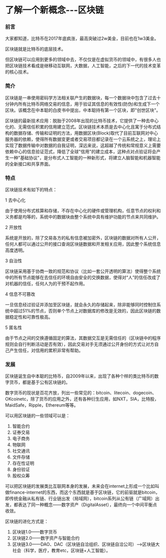 # 了解一个新概念---区块链

### 前言

大家都知道，比特币在2017年底疯涨，最高突破过2w美金，目前也在1w3美金。

区块链就是比特币的底层技术。

但区块链可以应用到更多的领域中去，不仅仅是在虚拟货币的领域中，有很多人也把区块链技术看成是继移动互联网，大数据，人工智能，之后的下一代的技术变革的核心技术。

### 简介

区块链是一串使用密码学方法相关联产生的数据块，每一个数据块中包含了过去十分钟内所有比特币网络交易的信息，用于验证其信息的有效性(防伪)和生成下一个区块。该概念在中本聪的白皮书中提出，中本聪持有第一个区块，即"创世区块"。

区块链的最新技术应用：脱胎于2008年出现的比特币技术，它提供了一种去中心化的、无需信任积累的信用建立范式。区块链技术本质是去中心化且寓于分布式结构的数据存储、传输和证明的方法，用数据区块(Block)取代了目前互联网对中心服务器的依赖，使得所有数据变更或者交易项目都记录在一个云系统之上，理论上实现了数据传输中对数据的自我证明，深远来说，这超越了传统和常规意义上需要依赖中心的信息验证范式，降低了全球"信用"的建立成本，这种点对点验证将会产生一种"基础协议"，是分布式人工智能的一种新形式，将建立人脑智能和机器智能的全新接口和共享界面。

### 特点

区块链技术有如下的特点：

1 去中心化

由于使用分布式核算和存储，不存在中心化的硬件或管理机构，任意节点的权利和义务都是均等的，系统中的数据块由整个系统中具有维护功能的节点来共同维护。

2 开放性

系统是开放的，除了交易各方的私有信息被加密外，区块链的数据对所有人公开，任何人都可以通过公开的接口查询区块链数据和开发相关应用，因此整个系统信息高度透明。

3 自治性

区块链采用基于协商一致的规范和协议（比如一套公开透明的算法）使得整个系统中的所有节点能够在去信任的环境自由安全的交换数据，使得对“人”的信任改成了对机器的信任，任何人为的干预不起作用。

4 信息不可篡改

一旦信息经过验证并添加至区块链，就会永久的存储起来，除非能够同时控制住系统中超过51%的节点，否则单个节点上对数据库的修改是无效的，因此区块链的数据稳定性和可靠性极高。

5 匿名性

由于节点之间的交换遵循固定的算法，其数据交互是无需信任的（区块链中的程序规则会自行判断活动是否有效），因此交易对手无须通过公开身份的方式让对方自己产生信任，对信用的累积非常有帮助。

### 发展

区块链诞生自中本聪的比特币，自2009年以来，出现了各种个样的类比特币的数字货币，都是基于公有区块链的。

数字货币的现状是百花齐放，列出一些常见的：bitcoin、litecoin、dogecoin、OKcoinetc，除了货币的应用之外，还有各种衍生应用，如NXT，SIA，比特股，MaidSafe，Ripple，Ethereum等等。

可以用区块链的一些领域可以是：

1. 智能合约
1. 证券交易
1. 电子商务
1. 物联网
1. 社交通讯
1. 文件存储
1. 存在性证明
1. 身份验证
1. 股权众筹

可以把区块链的发展类比互联网本身的发展，未来会在internet上形成一个比如叫做finance-internet的东西，而这个东西就是基于区块链，它的前驱就是bitcoin，即传统金融从私有链、行业链出发（局域网），bitcoin系列从公有链（广域网）出发，都表达了同一种概念——数字资产（DigitalAsset），最终向一个中间平衡点收敛。

区块链的进化方式是：

1. 区块链1.0——数字货币
1. 区块链2.0——数字资产与智能合约
1. 区块链3.0——DAO、DAC（区块链自洽组织、区块链自洽公司）-->区块链大社会（科学，医疗，教育etc，区块链+人工智能）。





